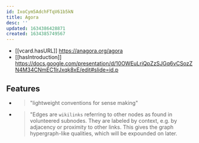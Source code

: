 ```yaml
---
id: IxoCym5AdchFTqV61b5kN
title: Agora
desc: ''
updated: 1634386428871
created: 1634385749567
---
```


- [[vcard.hasURL]] https://anagora.org/agora
- [[hasIntroduction]] https://docs.google.com/presentation/d/10OWEuLriQpZzSJGq6vCSozZN4M34CNmEC1IrJxqk8xE/edit#slide=id.p

## Features

- >"lightweight conventions for sense making"
- >"Edges are `wikilinks` referring to other nodes as found in volunteered subnodes. They are labeled by context, e.g. by adjacency or proximity to other links. This gives the graph hypergraph-like qualities, which will be expounded on later.

